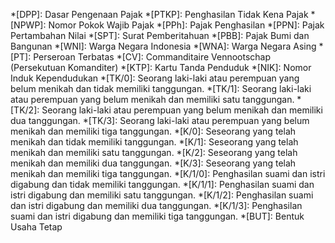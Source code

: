 
*[DPP]: Dasar Pengenaan Pajak
*[PTKP]: Penghasilan Tidak Kena Pajak
*[NPWP]: Nomor Pokok Wajib Pajak
*[PPh]: Pajak Penghasilan
*[PPN]: Pajak Pertambahan Nilai
*[SPT]: Surat Pemberitahuan
*[PBB]: Pajak Bumi dan Bangunan
*[WNI]: Warga Negara Indonesia
*[WNA]: Warga Negara Asing
*[PT]: Perseroan Terbatas
*[CV]: Commanditaire Vennootschap (Persekutuan Komanditer)
*[KTP]: Kartu Tanda Penduduk
*[NIK]: Nomor Induk Kependudukan
*[TK/0]: Seorang laki-laki atau perempuan yang belum menikah dan tidak memiliki tanggungan.
*[TK/1]: Seorang laki-laki atau perempuan yang belum menikah dan memiliki satu tanggungan.
*[TK/2]: Seorang laki-laki atau perempuan yang belum menikah dan memiliki dua tanggungan.
*[TK/3]: Seorang laki-laki atau perempuan yang belum menikah dan memiliki tiga tanggungan.
*[K/0]: Seseorang yang telah menikah dan tidak memiliki tanggungan.
*[K/1]: Seseorang yang telah menikah dan memiliki satu tanggungan.
*[K/2]: Seseorang yang telah menikah dan memiliki dua tanggungan.
*[K/3]: Seseorang yang telah menikah dan memiliki tiga tanggungan.
*[K/1/0]: Penghasilan suami dan istri digabung dan tidak memiliki tanggungan.
*[K/1/1]: Penghasilan suami dan istri digabung dan memiliki satu tanggungan.
*[K/1/2]: Penghasilan suami dan istri digabung dan memiliki dua tanggungan.
*[K/1/3]: Penghasilan suami dan istri digabung dan memiliki tiga tanggungan.
*[BUT]: Bentuk Usaha Tetap
